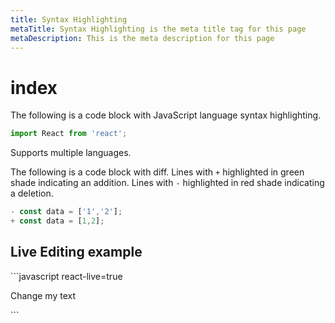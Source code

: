 ```yaml
---
title: Syntax Highlighting
metaTitle: Syntax Highlighting is the meta title tag for this page
metaDescription: This is the meta description for this page
---
```


# index

The following is a code block with JavaScript language syntax highlighting.

```javascript
import React from 'react';
```

Supports multiple languages.

The following is a code block with diff. Lines with `+` highlighted in green shade indicating an addition. Lines with `-` highlighted in red shade indicating a deletion.

```javascript
- const data = ['1','2'];
+ const data = [1,2];
```

## Live Editing example

\`\`\`javascript react-live=true

Change my text

\`\`\`

